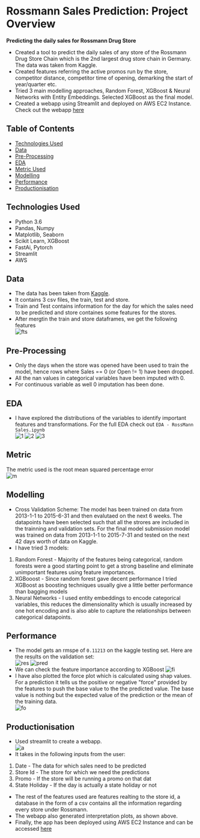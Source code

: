 # Rossmann Sales Prediction: Project Overview
<b>Predicting the daily sales for Rossmann Drug Store</b> <br>
- Created a tool to predict the daily sales of any store of the Rossmann Drug Store Chain which is the 2nd largest drug store chain in Germany. The data was taken from Kaggle.<br>
- Created features referring the active promos run by the store, competitor distance, competitor time of opening, demarking the start of year/quarter etc.
- Tried 3 main modelling approaches, Random Forest, XGBoost & Neural Networks with Entity Embeddings. Selected XGBoost as the final model.
- Created a webapp using Streamlit and deployed on AWS EC2 Instance.<br>
Check out the webapp [here](https://cutt.ly/rossmann-app)

## Table of Contents
* [Technologies Used](#technologies-used)
* [Data](#data)
* [Pre-Processing](#pre-processing)
* [EDA](#eda)
* [Metric Used](#metric)
* [Modelling](#modelling)
* [Performance](#performance)
* [Productionisation](#productionisation)


## Technologies Used
- Python 3.6
- Pandas, Numpy
- Matplotlib, Seaborn
- Scikit Learn, XGBoost
- FastAi, Pytorch
- Streamlit
- AWS

## Data
 - The data has been taken from [Kaggle](https://www.kaggle.com/c/rossmann-store-sales/data).
 - It contains 3 csv files, the train, test and store.
 - Train and Test contains information for the day for which the sales need to be predicted and store containes some features for the stores.
 - After mergtin the train and store dataframes, we get the following features <br>
  ![fts](https://github.com/Arpan-Mishra/Rossmann-Sales-Prediction/blob/main/figs/fts.png)

## Pre-Processing
- Only the days when the store was opened have been used to train the model, hence rows where Sales == 0 (or Open != 1) have been dropped.
- All the nan values in categorical variables have been imputed with 0.
- For continuous variable as well 0 imputation has been done.

## EDA
- I have explored the distributions of the variables to identify important features and transformations. For the full EDA check out `EDA - RossMann Sales.ipynb`<br>
![1](https://github.com/Arpan-Mishra/Rossmann-Sales-Prediction/blob/main/figs/download.png) 
![2](https://github.com/Arpan-Mishra/Rossmann-Sales-Prediction/blob/main/figs/store.png) ![3](https://github.com/Arpan-Mishra/Rossmann-Sales-Prediction/blob/main/figs/is_.png)

## Metric
The metric used is the root mean squared percentage error<br>
![m](https://github.com/Arpan-Mishra/Rossmann-Sales-Prediction/blob/main/figs/rmspe.png)

## Modelling
- Cross Validation Scheme:  The model has been trained on data from 2013-1-1 to 2015-6-31 and then evalutaed on the next 6 weeks. The datapoints have been selected such that
all the strores are included in the trainning and validation sets. For the final model submission model was trained on data from 2013-1-1 to 2015-7-31 and tested on the next 42 days worth of data on Kaggle.<br>
- I have tried 3 models: <br>
1. Random Forest - Majority of the features being categorical, random forests were a good starting point to get a strong baseline and eliminate unimportant features using feature importances.
2. XGBooost - Since random forest gave decent performance I tried XGBoost as boosting techniques usually give a little better performance than bagging models<br>
3. Neural Networks - I used entity embeddings to encode categorical variables, this reduces the dimensionality which is usually increased by one hot encoding and is also able to capture the relationships between categorical datapoints.<br>

## Performance
- The model gets an rmspe of `0.11213` on the kaggle testing set. Here are the results on the validation set:<br>
![res](https://github.com/Arpan-Mishra/Rossmann-Sales-Prediction/blob/main/figs/res.png)
![pred](https://github.com/Arpan-Mishra/Rossmann-Sales-Prediction/blob/main/figs/pred5.png)
- We can check the feature importance according to XGBoost
![fi](https://github.com/Arpan-Mishra/Rossmann-Sales-Prediction/blob/main/figs/fixgb.png)
- I have also plotted the force plot which is calculated using shap values. For a prediction it tells us the positive or negative "force" provided by the features to push the base value to the the predicted value. The base value is nothing but the expected value of the prediction or the mean of the training data.<br>
![fo](https://github.com/Arpan-Mishra/Rossmann-Sales-Prediction/blob/main/figs/forcexgb.png)

## Productionisation
- Used streamlit to create a webapp.<br>
![a](https://github.com/Arpan-Mishra/Rossmann-Sales-Prediction/blob/main/figs/app.png)
- It takes in the following inputs from the user:<br>
1. Date - The data for which sales need to be predicted<br>
2. Store Id - The store for which we need the predictions <br>
3. Promo - If the store will be running a promo on that dat<br>
4. State Holiday - If the day is actually a state holiday or not <br>

- The rest of the features used are features realting to the store id, a database in the form of a csv contains all the information regarding every store under Rossmann. <br>
- The webapp also generated interpretation plots, as shown above.<br>
- Finally, the app has been deployed using AWS EC2 Instance and can be accessed [here](https://cutt.ly/rossmann-app)


